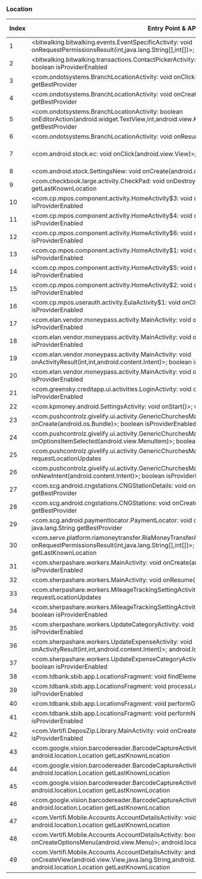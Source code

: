 ### Location
| Index | Entry Point & APIs | Screen shot | Resource id | Label |
| ------------- | ------------- | ------------- |-------------|-------------|
| 1 | <bitwalking.bitwalking.events.EventSpecificActivity: void onRequestPermissionsResult(int,java.lang.String[],int[])>; boolean isProviderEnabled | ![](F:\COSMOS\output\py\Play_win8\Finance\bitwalking.bitwalking\bitwalking.bitwalking.events.EventSpecificActivity.png) |  | F |
| 2 | <bitwalking.bitwalking.transactions.ContactPickerActivity: void onPostCreate(android.os.Bundle)>; boolean isProviderEnabled | ![](F:\COSMOS\output\py\Play_win8\Finance\bitwalking.bitwalking\bitwalking.bitwalking.transactions.ContactPickerActivity.png) |  | F |
| 3 | <com.ondotsystems.BranchLocationActivity: void onClick(android.view.View)>; java.lang.String getBestProvider | ![](F:\COSMOS\output\py\Play_win8\Finance\com.americafirst.cardguard\com.ondotsystems.BranchLocationActivity.png) |  | T |
| 4 | <com.ondotsystems.BranchLocationActivity: void onCreate(android.os.Bundle)>; java.lang.String getBestProvider | ![](F:\COSMOS\output\py\Play_win8\Finance\com.americafirst.cardguard\com.ondotsystems.BranchLocationActivity.png) |  | T |
| 5 | <com.ondotsystems.BranchLocationActivity: boolean onEditorAction(android.widget.TextView,int,android.view.KeyEvent)>; java.lang.String getBestProvider | ![](F:\COSMOS\output\py\Play_win8\Finance\com.americafirst.cardguard\com.ondotsystems.BranchLocationActivity.png) |  | T |
| 6 | <com.ondotsystems.BranchLocationActivity: void onResume()>; boolean isProviderEnabled | ![](F:\COSMOS\output\py\Play_win8\Finance\com.americafirst.cardguard\com.ondotsystems.BranchLocationActivity.png) |  | T |
| 7 | <com.android.stock.ec: void onClick(android.view.View)>; boolean isProviderEnabled | ![](F:\COSMOS\output\py\Play_win8\Finance\com.android.stock\com.android.stock.GoogleDriveJava.png) | {'2131558704': <sensitive_component.SensitiveComponent.SensitiveView object at 0x0000012523E5E908>} | D |
| 8 | <com.android.stock.SettingsNew: void onCreate(android.os.Bundle)>; boolean isProviderEnabled | ![](F:\COSMOS\output\py\Play_win8\Finance\com.android.stock\com.android.stock.SettingsNew.png) |  | F |
| 9 | <com.checkbook.large.activity.CheckPad: void onDestroy()>; android.location.Location getLastKnownLocation | ![](F:\COSMOS\output\py\Play_win8\Finance\com.appxy.checkbook2\com.checkbook.large.activity.CheckPad.png) |  | F |
| 10 | <com.cp.mpos.component.activity.HomeActivity$3: void onClick(android.view.View)>; boolean isProviderEnabled | ![](F:\COSMOS\output\py\Play_win8\Finance\com.cp.mpos\com.cp.mpos.component.activity.HomeActivity.png) |  | |
| 11 | <com.cp.mpos.component.activity.HomeActivity$4: void onClick(android.view.View)>; boolean isProviderEnabled | ![](F:\COSMOS\output\py\Play_win8\Finance\com.cp.mpos\com.cp.mpos.component.activity.HomeActivity.png) |  | |
| 12 | <com.cp.mpos.component.activity.HomeActivity$6: void onClick(android.view.View)>; boolean isProviderEnabled | ![](F:\COSMOS\output\py\Play_win8\Finance\com.cp.mpos\com.cp.mpos.component.activity.HomeActivity.png) |  | |
| 13 | <com.cp.mpos.component.activity.HomeActivity$1: void onClick(android.view.View)>; boolean isProviderEnabled | ![](F:\COSMOS\output\py\Play_win8\Finance\com.cp.mpos\com.cp.mpos.component.activity.HomeActivity.png) |  | |
| 14 | <com.cp.mpos.component.activity.HomeActivity$5: void onClick(android.view.View)>; boolean isProviderEnabled | ![](F:\COSMOS\output\py\Play_win8\Finance\com.cp.mpos\com.cp.mpos.component.activity.HomeActivity.png) |  | |
| 15 | <com.cp.mpos.component.activity.HomeActivity$2: void onClick(android.view.View)>; boolean isProviderEnabled | ![](F:\COSMOS\output\py\Play_win8\Finance\com.cp.mpos\com.cp.mpos.component.activity.HomeActivity.png) |  | |
| 16 | <com.cp.mpos.userauth.activity.EulaActivity$1: void onClick(android.view.View)>; boolean isProviderEnabled | ![](F:\COSMOS\output\py\Play_win8\Finance\com.cp.mpos\com.cp.mpos.userauth.activity.EulaActivity.png) |  | |
| 17 | <com.elan.vendor.moneypass.activity.MainActivity: void onCreate(android.os.Bundle)>; boolean isProviderEnabled | ![](F:\COSMOS\output\py\Play_win8\Finance\com.elan.vendor.moneypass\com.elan.vendor.moneypass.activity.MainActivity.png) |  | T |
| 18 | <com.elan.vendor.moneypass.activity.MainActivity: void onClick(android.view.View)>; boolean isProviderEnabled | ![](F:\COSMOS\output\py\Play_win8\Finance\com.elan.vendor.moneypass\com.elan.vendor.moneypass.activity.MainActivity.png) |  | T |
| 19 | <com.elan.vendor.moneypass.activity.MainActivity: void onActivityResult(int,int,android.content.Intent)>; boolean isProviderEnabled | ![](F:\COSMOS\output\py\Play_win8\Finance\com.elan.vendor.moneypass\com.elan.vendor.moneypass.activity.MainActivity.png) |  | T |
| 20 | <com.elan.vendor.moneypass.activity.MainActivity: void onBackPressed()>; boolean isProviderEnabled | ![](F:\COSMOS\output\py\Play_win8\Finance\com.elan.vendor.moneypass\com.elan.vendor.moneypass.activity.MainActivity.png) |  | T |
| 21 | <com.greensky.creditapp.ui.activities.LoginActivity: void onCreate(android.os.Bundle)>; boolean isProviderEnabled | ![](F:\COSMOS\output\py\Play_win8\Finance\com.greensky.creditapp\com.greensky.creditapp.ui.activities.LoginActivity.png) |  | F |
| 22 | <com.kpmoney.android.SettingsActivity: void onStart()>; void requestLocationUpdates | ![](F:\COSMOS\output\py\Play_win8\Finance\com.kpmoney.android\com.kpmoney.android.SettingsActivity.png) |  | |
| 23 | <com.pushcontrolz.givelify.ui.activity.GenericChurchesMapActivity: void onCreate(android.os.Bundle)>; boolean isProviderEnabled | ![](F:\COSMOS\output\py\Play_win8\Finance\com.pushcontrolz.givelify\com.pushcontrolz.givelify.ui.activity.GenericChurchesMapActivity.png) |  | T |
| 24 | <com.pushcontrolz.givelify.ui.activity.GenericChurchesMapActivity: boolean onOptionsItemSelected(android.view.MenuItem)>; boolean isProviderEnabled | ![](F:\COSMOS\output\py\Play_win8\Finance\com.pushcontrolz.givelify\com.pushcontrolz.givelify.ui.activity.GenericChurchesMapActivity.png) |  | T |
| 25 | <com.pushcontrolz.givelify.ui.activity.GenericChurchesMapActivity: void onResume()>; void requestLocationUpdates | ![](F:\COSMOS\output\py\Play_win8\Finance\com.pushcontrolz.givelify\com.pushcontrolz.givelify.ui.activity.GenericChurchesMapActivity.png) |  | T |
| 26 | <com.pushcontrolz.givelify.ui.activity.GenericChurchesMapActivity: void onNewIntent(android.content.Intent)>; boolean isProviderEnabled | ![](F:\COSMOS\output\py\Play_win8\Finance\com.pushcontrolz.givelify\com.pushcontrolz.givelify.ui.activity.GenericChurchesMapActivity.png) |  | T |
| 27 | <com.scg.android.cngstations.CNGStationDetails: void onClick(android.view.View)>; java.lang.String getBestProvider | ![](F:\COSMOS\output\py\Play_win8\Finance\com.scg.android\com.scg.android.cngstations.CNGStationDetails.png) |  | T |
| 28 | <com.scg.android.cngstations.CNGStations: void onCreate(android.os.Bundle)>; java.lang.String getBestProvider | ![](F:\COSMOS\output\py\Play_win8\Finance\com.scg.android\com.scg.android.cngstations.CNGStations.png) |  | T |
| 29 | <com.scg.android.paymentlocator.PaymentLocator: void onCreate(android.os.Bundle)>; java.lang.String getBestProvider | ![](F:\COSMOS\output\py\Play_win8\Finance\com.scg.android\com.scg.android.paymentlocator.PaymentLocator.png) |  | T |
| 30 | <com.serve.platform.riamoneytransfer.RiaMoneyTransferActivity: void onRequestPermissionsResult(int,java.lang.String[],int[])>; android.location.Location getLastKnownLocation | ![](F:\COSMOS\output\py\Play_win8\Finance\com.serve.mobile\com.serve.platform.riamoneytransfer.RiaMoneyTransferActivity.png) |  | |
| 31 | <com.sherpashare.workers.MainActivity: void onCreate(android.os.Bundle)>; boolean isProviderEnabled | ![](F:\COSMOS\output\py\Play_win8\Finance\com.sherpashare.workers\com.sherpashare.workers.MainActivity.png) |  | F |
| 32 | <com.sherpashare.workers.MainActivity: void onResume()>; void requestLocationUpdates | ![](F:\COSMOS\output\py\Play_win8\Finance\com.sherpashare.workers\com.sherpashare.workers.MainActivity.png) |  | F |
| 33 | <com.sherpashare.workers.MileageTrackingSettingActivity: void onResume()>; void requestLocationUpdates | ![](F:\COSMOS\output\py\Play_win8\Finance\com.sherpashare.workers\com.sherpashare.workers.MileageTrackingSettingActivity.png) |  | T |
| 34 | <com.sherpashare.workers.MileageTrackingSettingActivity: void onClick(android.view.View)>; boolean isProviderEnabled | ![](F:\COSMOS\output\py\Play_win8\Finance\com.sherpashare.workers\com.sherpashare.workers.MileageTrackingSettingActivity.png) |  | T |
| 35 | <com.sherpashare.workers.UpdateCategoryActivity: void onClick(android.view.View)>; boolean isProviderEnabled | ![](F:\COSMOS\output\py\Play_win8\Finance\com.sherpashare.workers\com.sherpashare.workers.UpdateCategoryActivity.png) |  | D |
| 36 | <com.sherpashare.workers.UpdateExpenseActivity: void onActivityResult(int,int,android.content.Intent)>; android.location.Location getLastKnownLocation | ![](F:\COSMOS\output\py\Play_win8\Finance\com.sherpashare.workers\com.sherpashare.workers.UpdateExpenseActivity.png) |  | D |
| 37 | <com.sherpashare.workers.UpdateExpenseCategoryActivity: void onClick(android.view.View)>; boolean isProviderEnabled | ![](F:\COSMOS\output\py\Play_win8\Finance\com.sherpashare.workers\com.sherpashare.workers.UpdateExpenseCategoryActivity.png) |  | D |
| 38 | <com.tdbank.sbib.app.LocationsFragment: void findElements()>; boolean isProviderEnabled | ![](F:\COSMOS\output\py\Play_win8\Finance\com.tdbank.sbib\com.tdbank.sbib.app.MainActivity.png) |  | |
| 39 | <com.tdbank.sbib.app.LocationsFragment: void processLocationsButtonClick()>; boolean isProviderEnabled | ![](F:\COSMOS\output\py\Play_win8\Finance\com.tdbank.sbib\com.tdbank.sbib.app.MainActivity.png) |  | |
| 40 | <com.tdbank.sbib.app.LocationsFragment: void performGPSSearch()>; boolean isProviderEnabled | ![](F:\COSMOS\output\py\Play_win8\Finance\com.tdbank.sbib\com.tdbank.sbib.app.MainActivity.png) |  | |
| 41 | <com.tdbank.sbib.app.LocationsFragment: void performNetworkSearch()>; boolean isProviderEnabled | ![](F:\COSMOS\output\py\Play_win8\Finance\com.tdbank.sbib\com.tdbank.sbib.app.MainActivity.png) |  | |
| 42 | <com.Vertifi.DeposZip.Library.MainActivity: void onCreate(android.os.Bundle)>; boolean isProviderEnabled | ![](F:\COSMOS\output\py\Play_win8\Finance\com.Vertifi.DeposZip.P271081528\com.Vertifi.DeposZip.Library.MainActivity.png) |  | |
| 43 | <com.google.vision.barcodereader.BarcodeCaptureActivity$1: void onClick(android.view.View)>; android.location.Location getLastKnownLocation | ![](F:\COSMOS\output\py\Play_win8\Finance\com.Vertifi.DeposZip.P314089681\com.google.vision.barcodereader.BarcodeCaptureActivity.png) |  | |
| 44 | <com.google.vision.barcodereader.BarcodeCaptureActivity: void onDestroy()>; android.location.Location getLastKnownLocation | ![](F:\COSMOS\output\py\Play_win8\Finance\com.Vertifi.DeposZip.P314089681\com.google.vision.barcodereader.BarcodeCaptureActivity.png) |  | F |
| 45 | <com.google.vision.barcodereader.BarcodeCaptureActivity: void onResume()>; android.location.Location getLastKnownLocation | ![](F:\COSMOS\output\py\Play_win8\Finance\com.Vertifi.DeposZip.P314089681\com.google.vision.barcodereader.BarcodeCaptureActivity.png) |  | F |
| 46 | <com.google.vision.barcodereader.BarcodeCaptureActivity: void onPause()>; android.location.Location getLastKnownLocation | ![](F:\COSMOS\output\py\Play_win8\Finance\com.Vertifi.DeposZip.P314089681\com.google.vision.barcodereader.BarcodeCaptureActivity.png) |  | F |
| 47 | <com.Vertifi.Mobile.Accounts.AccountDetailsActivity: void onCreate(android.os.Bundle)>; android.location.Location getLastKnownLocation | ![](F:\COSMOS\output\py\Play_win8\Finance\com.Vertifi.DeposZip.P314089681\com.Vertifi.Mobile.Accounts.AccountDetailsActivity.png) |  | |
| 48 | <com.Vertifi.Mobile.Accounts.AccountDetailsActivity: boolean onCreateOptionsMenu(android.view.Menu)>; android.location.Location getLastKnownLocation | ![](F:\COSMOS\output\py\Play_win8\Finance\com.Vertifi.DeposZip.P314089681\com.Vertifi.Mobile.Accounts.AccountDetailsActivity.png) |  | |
| 49 | <com.Vertifi.Mobile.Accounts.AccountDetailsActivity: android.view.View onCreateView(android.view.View,java.lang.String,android.content.Context,android.util.AttributeSet)>; android.location.Location getLastKnownLocation | ![](F:\COSMOS\output\py\Play_win8\Finance\com.Vertifi.DeposZip.P314089681\com.Vertifi.Mobile.Accounts.AccountDetailsActivity.png) |  | |
